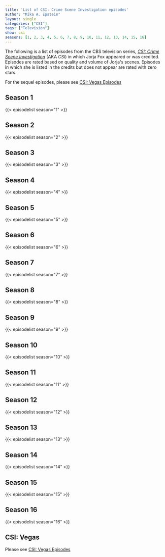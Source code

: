 ```yaml
---
title: 'List of CSI: Crime Scene Investigation episodes'
author: "Mika A. Epstein"
layout: single
categories: ["CSI"]
tags: ["Television"]
show: csi
seasons: [1, 2, 3, 4, 5, 6, 7, 8, 9, 10, 11, 12, 13, 14, 15, 16]
---
```


The following is a list of episodes from the CBS television series, _[CSI: Crime Scene Investigation](/library/actor/csi/)_ (AKA _CSI_) in which Jorja Fox appeared or was credited. Episodes are rated based on quality and volume of Jorja's scenes. Episodes in which she is listed in the credits but does not appear are rated with zero stars.

For the sequel episodes, please see [CSI: Vegas Episodes](/library/actor/csi-vegas-episodes/)

## Season 1

{{< episodelist season="1" >}}

## Season 2

{{< episodelist season="2" >}}

## Season 3

{{< episodelist season="3" >}}

## Season 4

{{< episodelist season="4" >}}

## Season 5

{{< episodelist season="5" >}}

## Season 6

{{< episodelist season="6" >}}

## Season 7

{{< episodelist season="7" >}}

## Season 8

{{< episodelist season="8" >}}

## Season 9

{{< episodelist season="9" >}}

## Season 10

{{< episodelist season="10" >}}

## Season 11

{{< episodelist season="11" >}}

## Season 12

{{< episodelist season="12" >}}

## Season 13

{{< episodelist season="13" >}}

## Season 14

{{< episodelist season="14" >}}

## Season 15

{{< episodelist season="15" >}}

## Season 16

{{< episodelist season="16" >}}

## CSI: Vegas

Please see [CSI: Vegas Episodes](/library/actor/csi-vegas-episodes/)
